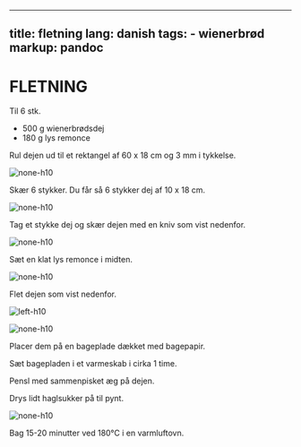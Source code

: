 
---
title: fletning
lang: danish
tags: 
    - wienerbrød 
markup: pandoc
---

# FLETNING

Til 6 stk.

- 500 g wienerbrødsdej
- 180 g lys remonce

Rul dejen ud til et rektangel af 60 x 18 cm og 3 mm i tykkelse.

![](/home/fred/.repo/traductions/recettes/svg/wi_tre1.svg "none-h10")

Skær 6 stykker.
Du får så 6 stykker dej af 10 x 18 cm.

![](/home/fred/.repo/traductions/recettes/svg/wi_tre2.svg "none-h10")

Tag et stykke dej og skær dejen med en kniv som vist nedenfor.

![](/home/fred/.repo/traductions/recettes/svg/wi_tre3.svg "none-h10")

Sæt en klat lys remonce i midten.

![](/home/fred/.repo/traductions/recettes/svg/wi_tre4.svg "none-h10")

Flet dejen som vist nedenfor.

![](/home/fred/.repo/traductions/recettes/svg/wi_tre5.svg "left-h10")

![](/home/fred/.repo/traductions/recettes/svg/wi_tre6.svg "none-h10")

Placer dem på en bageplade dækket med bagepapir.

Sæt bagepladen i et varmeskab i cirka 1 time.

Pensl med sammenpisket æg på dejen.

Drys lidt haglsukker på til pynt.

![](/home/fred/.repo/traductions/recettes/svg/wi_tre7.svg "none-h10")

Bag 15-20 minutter ved 180°C i en varmluftovn.
